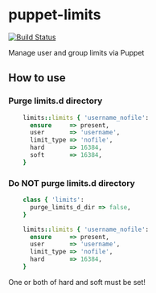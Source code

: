 # puppet-limits

[![Build Status](https://secure.travis-ci.org/saz/puppet-limits.png)](http://travis-ci.org/saz/puppet-limits)

Manage user and group limits via Puppet

## How to use

### Purge limits.d directory

```ruby
    limits::limits { 'username_nofile':
      ensure     => present,
      user       => 'username',
      limit_type => 'nofile',
      hard       => 16384,
      soft       => 16384,
    }
```
### Do NOT purge limits.d directory

```ruby
    class { 'limits':
      purge_limits_d_dir => false,
    }

    limits::limits { 'username_nofile':
      ensure     => present,
      user       => 'username',
      limit_type => 'nofile',
      hard       => 16384,
    }
```

One or both of hard and soft must be set!
